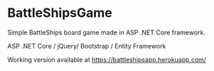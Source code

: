 # BattleShipsGame
Simple BattleShips board game made in ASP .NET Core framework.

ASP .NET Core / jQuery/ Bootstrap / Entity Framework

Working version available at https://battleshipsapp.herokuapp.com/
